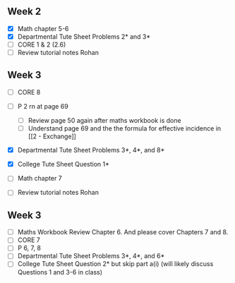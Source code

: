 ## Week 2
- [x] Math chapter 5-6
- [x] Departmental Tute Sheet Problems 2* and 3*
- [ ] CORE 1 & 2 (2.6)
- [ ] Review tutorial notes Rohan

## Week 3
- [ ] CORE 8
- [ ] P 2 rn at page 69
	- [ ] Review page 50 again after maths workbook is done
	- [ ] Understand page 69 and the the formula for effective incidence in [[2 - Exchange]]
- [x] Departmental Tute Sheet Problems 3*, 4*, and 8*
- [x] College Tute Sheet Question 1*
- [ ] Math chapter 7
- [ ] Review tutorial notes Rohan


## Week 3
- [ ] Maths Workbook Review Chapter 6. And please cover Chapters 7 and 8.
- [ ] CORE 7
- [ ] P 6, 7, 8
- [ ] Departmental Tute Sheet Problems 3*, 4*, and 6*
- [ ] College Tute Sheet Question 2* but skip part a(i) (will likely discuss Questions 1 and 3-6 in class)